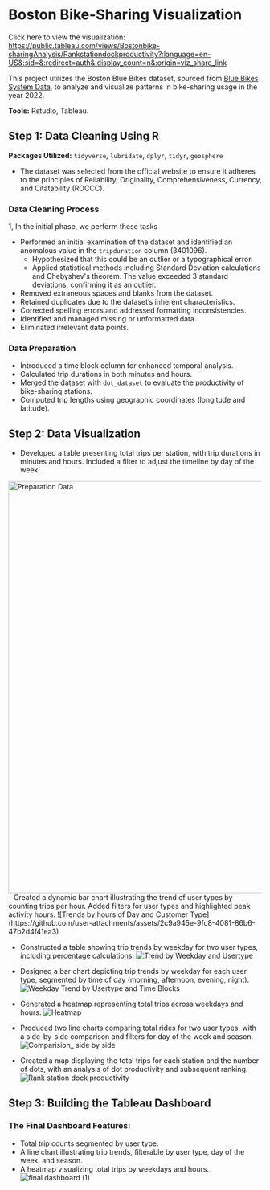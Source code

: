 # Boston Bike-Sharing Visualization
Click here to view the visualization: https://public.tableau.com/views/Bostonbike-sharingAnalysis/Rankstationdockproductivity?:language=en-US&:sid=&:redirect=auth&:display_count=n&:origin=viz_share_link

This project utilizes the Boston Blue Bikes dataset, sourced from [Blue Bikes System Data](https://bluebikes.com/system-data), to analyze and visualize patterns in bike-sharing usage in the year 2022. 

**Tools:** Rstudio, Tableau.

## Step 1: Data Cleaning Using R

**Packages Utilized:** `tidyverse`, `lubridate`, `dplyr`, `tidyr`, `geosphere`

- The dataset was selected from the official website to ensure it adheres to the principles of Reliability, Originality, Comprehensiveness, Currency, and Citatability (ROCCC).

### Data Cleaning Process
1, In the initial phase, we perform these tasks
- Performed an initial examination of the dataset and identified an anomalous value in the `tripduration` column (3401096).
  - Hypothesized that this could be an outlier or a typographical error.
  - Applied statistical methods including Standard Deviation calculations and Chebyshev's theorem. The value exceeded 3 standard deviations, confirming it as an outlier.
- Removed extraneous spaces and blanks from the dataset.
- Retained duplicates due to the dataset’s inherent characteristics.
- Corrected spelling errors and addressed formatting inconsistencies.
- Identified and managed missing or unformatted data.
- Eliminated irrelevant data points.

### Data Preparation
- Introduced a time block column for enhanced temporal analysis.
- Calculated trip durations in both minutes and hours.
- Merged the dataset with `dot_dataset` to evaluate the productivity of bike-sharing stations.
- Computed trip lengths using geographic coordinates (longitude and latitude).

## Step 2: Data Visualization

- Developed a table presenting total trips per station, with trip durations in minutes and hours. Included a filter to adjust the timeline by day of the week.
<img width="820" alt="Preparation Data" src="https://github.com/user-attachments/assets/3534bd16-3859-4089-906b-aed76e0a3c47">
- Created a dynamic bar chart illustrating the trend of user types by counting trips per hour. Added filters for user types and highlighted peak activity hours.
  ![Trends by hours of Day and Customer Type](https://github.com/user-attachments/assets/2c9a945e-9fc8-4081-86b6-47b2d4f41ea3)

- Constructed a table showing trip trends by weekday for two user types, including percentage calculations.
![Trend by Weekday and Usertype](https://github.com/user-attachments/assets/aa96a57f-4c63-40d6-9d7b-a2eb21c79af3)


- Designed a bar chart depicting trip trends by weekday for each user type, segmented by time of day (morning, afternoon, evening, night).
![Weekday Trend by Usertype and Time Blocks](https://github.com/user-attachments/assets/5998286f-5572-4033-b2a1-5a2e50500d53)

  
- Generated a heatmap representing total trips across weekdays and hours.
![Heatmap](https://github.com/user-attachments/assets/43ac54e8-ce16-4522-ae47-0e613bd1b5d2)


- Produced two line charts comparing total rides for two user types, with a side-by-side comparison and filters for day of the week and season.
![Comparision_ side by side](https://github.com/user-attachments/assets/1a55bf7b-a765-461b-bc2e-7d0fbaacf4a1)

  
- Created a map displaying the total trips for each station and the number of dots, with an analysis of dot productivity and subsequent ranking.
  ![Rank station dock productivity](https://github.com/user-attachments/assets/d55010ce-ac59-4d60-b53f-3527ce157962)


## Step 3: Building the Tableau Dashboard

### The Final Dashboard Features:
- Total trip counts segmented by user type.
- A line chart illustrating trip trends, filterable by user type, day of the week, and season.
- A heatmap visualizing total trips by weekdays and hours.
![final dashboard (1)](https://github.com/user-attachments/assets/e8a90fa0-4c54-4981-9161-6520e95c6507)

